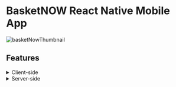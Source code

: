# BasketNOW React Native Mobile App

![basketNowThumbnail](https://github.com/Cams-Plan/BasketNow-React-Native-App/assets/110306796/4cb3d500-e137-42ad-b0e4-37563518b2de)

## Features
<details>
<summary>Client-side</summary>
<ul>
<li>Create Training block Templates</li>
<ul>
<li>Drill titles</li>
<li>Drill description</li>
<li>Drill type (offense/defense)</li>
<li>KPIs</li>
<li>Tags</li>
</ul>
<li>Workout Calendar</li>
<ul>
<li>Displays date</li>
<li>Add/remove workout blocks</li>
<li>Edit workout block (option to edit the template too)</li>
<li>Set reminders</li>
</ul>
<li>Personal Zone/Locker Room</li>
<ul>
<li>Collective view of training blocks</li>
<li>Most used template</li>
<li>Top 3 used offensive drills</li>
<li>Top 3 used defensive drills</li>
<li>Total reps</li>
</ul>
<li>Playbook</li>
<ul>
<li>Team/personal playbooks</li>
<li>Tags</li>
<li>Canvas for moving 6 nodes (5 players, 1 ball) using keyframes for animation steps</li>
<li>Apply a description to each node's movement</li>
<li></li>
</ul>
<li>Auth</li>
<ul>
<li>Standard login with email verification</li>
<li>0Auth option</li>
<li>Cookies</li>
</ul>
</ul>

</details>
<details>
<summary>Server-side</summary>
<ul>
<li> Auth</li>
<ul>
<li> Cookies</li>
<li> All Routes except login/reg are protected</li>
</ul>
<li> Client-side</li>
<ul>
<li> nested list 1</li>
<li> nested list 2</li>
</ul>
<li> Server-side</li>
</ul>
</details>
